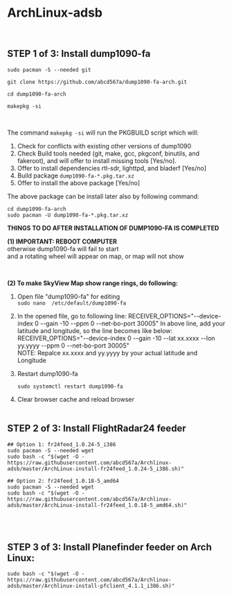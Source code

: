 # ArchLinux-adsb
</br>

## STEP 1 of 3: Install dump1090-fa </br>

```
sudo pacman -S --needed git

git clone https://github.com/abcd567a/dump1090-fa-arch.git  

cd dump1090-fa-arch  

makepkg -si
```

</br>

The command `makepkg -si` will run the PKGBUILD script which will: </br>

1. Check for conflicts with existing other versions of dump1090 </br>
2. Check Build tools needed (git, make, gcc, pkgconf, binutils, and fakeroot), and will offer to install missing tools [Yes/no]. </br> 
3. Offer to install dependencies rtl-sdr, lighttpd, and bladerf [Yes/no] </br>
4. Build package `dump1090-fa-*.pkg.tar.xz` </br>
5. Offer to install the above package [Yes/no] </br>

The above package can be install later also by following command: </br>
```
cd dump1090-fa-arch 
sudo pacman -U dump1090-fa-*.pkg.tar.xz
```

**THINGS TO DO AFTER INSTALLATION OF DUMP1090-FA IS COMPLETED**
  
**(1) IMPORTANT: REBOOT COMPUTER** </br>
otherwise dump1090-fa will fail to start </br>
and a rotating wheel will appear on map, or map will not show

</br>

**(2) To make SkyView Map show range rings, do following:**

1. Open file "dump1090-fa" for editing </br>
    `sudo nano  /etc/default/dump1090-fa`

2. In the opened file, go to following line:
    RECEIVER_OPTIONS="--device-index 0 --gain -10 --ppm 0 --net-bo-port 30005"
    In above line, add your latitude and longitude, so the line becomes like below:
    RECEIVER_OPTIONS="--device-index 0 --gain -10 --lat xx.xxxx --lon yy.yyyy --ppm 0 --net-bo-port 30005" </br>
    NOTE: Repalce xx.xxxx and yy.yyyy by your actual latitude and Longitude

3. Restart dump1090-fa </br>

    `sudo systemctl restart dump1090-fa `

4. Clear browser cache and reload browser
</br></br>

## STEP 2 of 3: Install FlightRadar24 feeder </br>

```
## Option 1: fr24feed_1.0.24-5_i386
sudo pacman -S --needed wget
sudo bash -c "$(wget -O - https://raw.githubusercontent.com/abcd567a/Archlinux-adsb/master/ArchLinux-install-fr24feed_1.0.24-5_i386.sh)"

## Option 2: fr24feed_1.0.18-5_amd64
sudo pacman -S --needed wget
sudo bash -c "$(wget -O - https://raw.githubusercontent.com/abcd567a/Archlinux-adsb/master/ArchLinux-install-fr24feed_1.0.18-5_amd64.sh)"
``` 

</br></br>

## STEP 3 of 3: Install Planefinder feeder on Arch Linux:</br>

```
sudo bash -c "$(wget -O - https://raw.githubusercontent.com/abcd567a/Archlinux-adsb/master/Archlinux-install-pfclient_4.1.1_i386.sh)"
``` 



